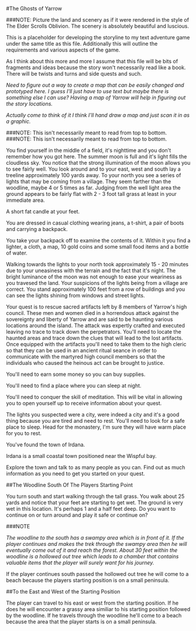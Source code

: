 #The Ghosts of Yarrow

###NOTE: Picture the land and scenery as if it were rendered in the style
of The Elder Scrolls Oblivion. The scenery is absolutely beautiful and luscious.

This is a placeholder for developing the storyline to my text adventure game 
under the same title as this file. Additionally this will outline the 
requirements and various aspects of the game.

As I think about this more and more I assume that this file will be bits of 
fragments and ideas because the story won't necessarily read like a book. There 
will be twists and turns and side quests and such.

*Need to figure out a way to create a map that can be easily changed and 
prototyped here. I guess I'll just have to use text but maybe there is something
else I can use? Having a map of Yarrow will help in figuring out the story
locations.*

*Actually come to think of it I think I'll hand draw a map and just scan it in
as a graphic.*

###NOTE: This isn't necessarily meant to read from top to bottom.
###NOTE: This isn't necessarily meant to read from top to bottom.

You find yourself in the middle of a field, it's nighttime and you don't 
remember how you got here. The summer moon is full and it's light fills the 
cloudless sky. You notice that the strong illumination of the moon allows you 
to see fairly well. You look around and to your east, west and south lay a 
treeline approximately 100 yards away. To your north you see a series of lights 
that may be coming from a village. They seem farther than the woodline, maybe 
4 or 5 times as far. Judging from the well light area the ground appears to be 
fairly flat with 2 - 3 foot tall grass at least in your immediate area.

A short fat candle at your feet. 

You are dressed in casual clothing wearing jeans, a t-shirt, a pair of boots 
and carrying a backpack.

You take your backpack off to examine the contents of it. Within it you find a 
lighter, a cloth, a map, 10 gold coins and some small food items and a bottle 
of water.

Walking towards the lights to your north took approximately 15 - 20 minutes due 
to your uneasiness with the terrain and the fact that it's night. The bright 
luminance of the moon was not enough to ease your weariness as you travesed the 
land. Your suspicions of the lights being from a village are correct. You stand 
approximately 100 feet from a row of buildings and you can see the lights 
shining from windows and street lights.

Your quest is to rescue sacred artifacts left by 8 members of Yarrow's high 
council. These men and women died in a horrendous attack against the sovereignty 
and liberty of Yarrow and are said to be haunting various locations around the 
island. The attack was expertly crafted and executed leaving no trace to track 
down the perpetrators. You'll need to locate the haunted areas and trace down 
the clues that will lead to the lost artifacts. Once equipped with the 
artifacts you'll need to take them to the high cleric so that they can be used 
in an ancient ritual seance in order to communicate with the martyred high 
council members so that the individuals who caused the heinous act can be 
brought to justice. 

You'll need to earn some money so you can buy supplies.

You'll need to find a place where you can sleep at night.

You'll need to conquer the skill of meditation. This will be vital in allowing
you to open yourself up to receive information about your quest.

The lights you suspected were a city, were indeed a city and it's a good thing 
because you are tired and need to rest. You'll need to look for a safe place
to sleep. Head for the monastery, I'm sure they will have warm place for you
to rest.

You've found the town of Irdana. 

Irdana is a small coastal town positioned near the Wispful bay.

Explore the town and talk to as many people as you can. Find out as much 
information as you need to get you started on your quest.

##The Woodline South Of The Players Starting Point

You turn south and start walking through the tall grass. You walk about 25 yards
and notice that your feet are starting to get wet. The ground is very wet in this 
location. It's perhaps 1 and a half feet deep. Do you want to continue on or turn 
around and play it safe or continue on?

###NOTE

*The woodline to the south has a swampy area which is in front of it. If the 
player continues and makes the trek through the swampy area then he will eventually
come out of it and reach the forest. About 30 feet within the woodline is a hollowed
out tree which leads to a chamber that contains valuable items that the player will
surely want for his journey.*

If the player continues south passed the hollowed out tree he will come to a beach
because the players starting position is on a small peninsula.

##To the East and West of the Starting Position

The player can travel to his east or west from the starting position. If he does he
will encounter a grassy area similiar to his starting position followed by the woodline.
If he travels through the woodline he'll come to a beach because the area that the player
starts is on a small peninsula.